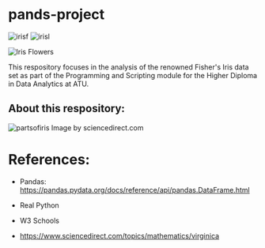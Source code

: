 # pands-project


![irisf](https://encrypted-tbn0.gstatic.com/images?q=tbn:ANd9GcTcNXq50FUh8mbSOda2ftmbb0Zf6KeCPeUjfg&s)
![irisl](https://encrypted-tbn0.gstatic.com/images?q=tbn:ANd9GcRpTfCeXAg2M1NblVGoTo2gT-wrusoSgufS1AIbfKCFMFlXuO-dA97pX9Z_MSC7otrelK0&usqp=CAU)







![Iris Flowers](https://live.staticflickr.com/387/18749262238_59870d95bd_n.jpg)

This respository focuses in the analysis of the renowned Fisher's Iris data set as part of the Programming and Scripting module for the Higher Diploma in Data Analytics at ATU.

## About this respository:

![partsofiris](https://ars.els-cdn.com/content/image/3-s2.0-B9780128147610000034-f03-01-9780128147610.jpg)
Image by sciencedirect.com


# References:

- Pandas: https://pandas.pydata.org/docs/reference/api/pandas.DataFrame.html

- Real Python

- W3 Schools

- https://www.sciencedirect.com/topics/mathematics/virginica